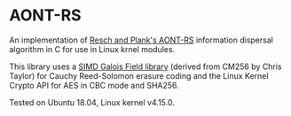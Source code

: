 # AONT-RS
An implementation of [Resch and Plank's AONT-RS](https://www.usenix.org/legacy/event/fast11/tech/full_papers/Resch.pdf) information dispersal algorithm in C for use in Linux krnel modules.

This library uses a [SIMD Galois Field library](https://github.com/atbarker/GaloisField-SIMD) (derived from CM256 by Chris Taylor) for Cauchy Reed-Solomon erasure coding and the Linux Kernel Crypto API for AES in CBC mode and SHA256.

Tested on Ubuntu 18.04, Linux kernel v4.15.0.
